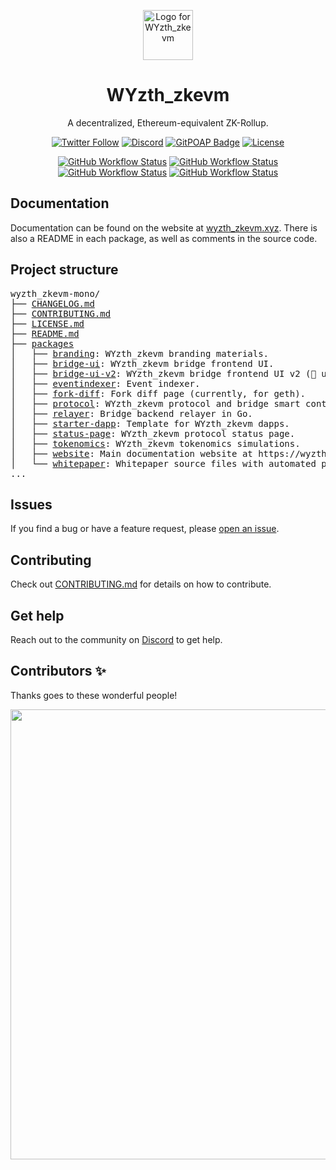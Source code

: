 <p align="center">
  <img src="./packages/branding/RGB SVG (For Digital Use)/WYzth_zkevm Icon/wyzth_zkevm-icon-blk.svg" width="80" alt="Logo for WYzth_zkevm" />
</p>

<h1 align="center">
  WYzth_zkevm
</h1>

<p align="center">
  A decentralized, Ethereum-equivalent ZK-Rollup.
</p>

<div align="center">

[![Twitter Follow](https://img.shields.io/twitter/follow/wyzth_zkevmxyz?style=social)](https://twitter.com/wyzth_zkevmxyz)
[![Discord](https://img.shields.io/discord/984015101017346058?color=%235865F2&label=Discord&logo=discord&logoColor=%23fff)](https://discord.gg/wyzth_zkevmxyz)
[![GitPOAP Badge](https://public-api.gitpoap.io/v1/repo/wyzth_zkevmxyz/wyzth_zkevm-mono/badge)](https://www.gitpoap.io/gh/wyzth_zkevmxyz/wyzth_zkevm-mono)
[![License](https://img.shields.io/github/license/wyzth_zkevmxyz/wyzth_zkevm-mono)](https://github.com/wyzth_zkevmxyz/wyzth_zkevm-mono/blob/main/LICENSE.md)

[![GitHub Workflow Status](https://img.shields.io/github/actions/workflow/status/wyzth_zkevmxyz/wyzth_zkevm-mono/protocol.yml?branch=main&label=Protocol&logo=github)](https://github.com/wyzth_zkevmxyz/wyzth_zkevm-mono/actions/workflows/protocol.yml)
[![GitHub Workflow Status](https://img.shields.io/github/actions/workflow/status/wyzth_zkevmxyz/wyzth_zkevm-mono/relayer.yml?branch=main&label=Relayer&logo=github)](https://github.com/wyzth_zkevmxyz/wyzth_zkevm-mono/actions/workflows/relayer.yml)
[![GitHub Workflow Status](https://img.shields.io/github/actions/workflow/status/wyzth_zkevmxyz/wyzth_zkevm-mono/bridge-ui.yml?branch=main&label=Bridge%20UI&logo=github)](https://github.com/wyzth_zkevmxyz/wyzth_zkevm-mono/actions/workflows/bridge-ui.yml)
[![GitHub Workflow Status](https://img.shields.io/github/actions/workflow/status/wyzth_zkevmxyz/wyzth_zkevm-mono/website.yml?branch=main&label=Website&logo=github)](https://github.com/wyzth_zkevmxyz/wyzth_zkevm-mono/actions/workflows/website.yml)

</div>

## Documentation

Documentation can be found on the website at [wyzth_zkevm.xyz](https://wyzth_zkevm.xyz). There is also a README in each package, as well as comments in the source code.

## Project structure

<pre>
wyzth_zkevm-mono/
├── <a href="./CHANGELOG.md">CHANGELOG.md</a>
├── <a href="./CONTRIBUTING.md">CONTRIBUTING.md</a>
├── <a href="./LICENSE.md">LICENSE.md</a>
├── <a href="./README.md">README.md</a>
├── <a href="./packages">packages</a>
│   ├── <a href="./packages/branding">branding</a>: WYzth_zkevm branding materials.
│   ├── <a href="./packages/bridge-ui">bridge-ui</a>: WYzth_zkevm bridge frontend UI.
│   ├── <a href="./packages/bridge-ui-v2">bridge-ui-v2</a>: WYzth_zkevm bridge frontend UI v2 (🚧 under construction 🚧).
│   ├── <a href="./packages/eventindexer">eventindexer</a>: Event indexer.
│   ├── <a href="./packages/fork-diff">fork-diff</a>: Fork diff page (currently, for geth).
│   ├── <a href="./packages/protocol">protocol</a>: WYzth_zkevm protocol and bridge smart contracts.
│   ├── <a href="./packages/relayer">relayer</a>: Bridge backend relayer in Go.
│   ├── <a href="./packages/starter-dapp">starter-dapp</a>: Template for WYzth_zkevm dapps.
│   ├── <a href="./packages/status-page">status-page</a>: WYzth_zkevm protocol status page.
│   ├── <a href="./packages/tokenomics">tokenomics</a>: WYzth_zkevm tokenomics simulations.
│   ├── <a href="./packages/website">website</a>: Main documentation website at https://wyzth_zkevm.xyz.
│   └── <a href="./packages/whitepaper">whitepaper</a>: Whitepaper source files with automated publishing.
...
</pre>

## Issues

If you find a bug or have a feature request, please [open an issue](https://github.com/wyzth_zkevmxyz/wyzth_zkevm-mono/issues/new/choose).

## Contributing

Check out [CONTRIBUTING.md](./CONTRIBUTING.md) for details on how to contribute.

## Get help

Reach out to the community on [Discord](https://discord.gg/wyzth_zkevmxyz) to get help.

## Contributors ✨

Thanks goes to these wonderful people!

<a href="https://github.com/wyzth_zkevmxyz/wyzth_zkevm-mono/graphs/contributors">
  <p align="center">
    <img width="720" src="https://contrib.rocks/image?repo=wyzth_zkevmxyz/wyzth_zkevm-mono" />
  </p>
</a>
